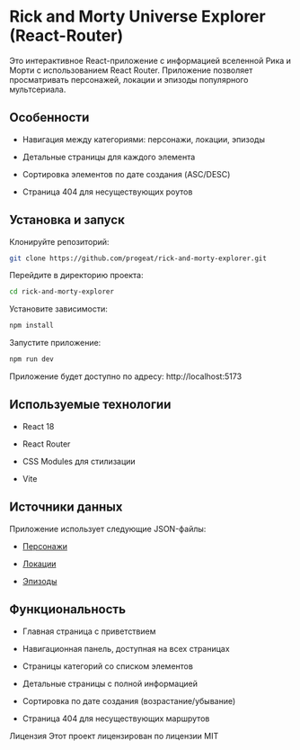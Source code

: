 # Rick and Morty Universe Explorer (React-Router)

Это интерактивное React-приложение с информацией вселенной Рика и Морти с использованием React Router. Приложение позволяет просматривать персонажей, локации и эпизоды популярного мультсериала.

## Особенности

- Навигация между категориями: персонажи, локации, эпизоды

- Детальные страницы для каждого элемента

- Сортировка элементов по дате создания (ASC/DESC)

- Страница 404 для несуществующих роутов

## Установка и запуск

Клонируйте репозиторий:

```bash
git clone https://github.com/progeat/rick-and-morty-explorer.git
```

Перейдите в директорию проекта:

```bash
cd rick-and-morty-explorer
```

Установите зависимости:

```bash
npm install
```

Запустите приложение:

```bash
npm run dev
```

Приложение будет доступно по адресу: http://localhost:5173

## Используемые технологии

- React 18

- React Router

- CSS Modules для стилизации

- Vite

## Источники данных

Приложение использует следующие JSON-файлы:

- [Персонажи](https://fs04.gcfiles.net/fileservice/file/download/a/177331/sc/440/h/5ef2038de91e3cd0f6c96ad26edded6b.zip)

- [Локации](https://fs04.gcfiles.net/fileservice/file/download/a/177331/sc/147/h/d390469e328f28610acbc6ad653f191d.zip)

- [Эпизоды](https://fs04.gcfiles.net/fileservice/file/download/a/177331/sc/65/h/962534f30cbd976dc27504565c79fd15.zip)

## Функциональность

- Главная страница с приветствием

- Навигационная панель, доступная на всех страницах

- Страницы категорий со списком элементов

- Детальные страницы с полной информацией

- Сортировка по дате создания (возрастание/убывание)

- Страница 404 для несуществующих маршрутов

Лицензия
Этот проект лицензирован по лицензии MIT
